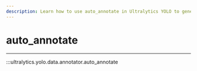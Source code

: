```yaml
---
description: Learn how to use auto_annotate in Ultralytics YOLO to generate annotations automatically for your dataset. Simplify object detection workflows.
---
```


# auto_annotate
---
:::ultralytics.yolo.data.annotator.auto_annotate
<br><br>

